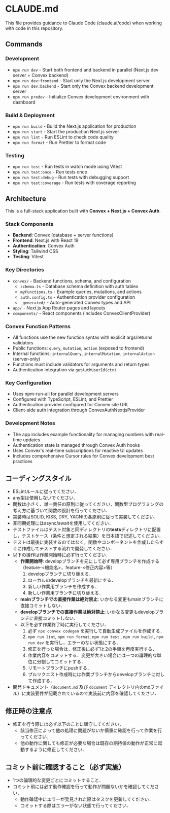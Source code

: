 # CLAUDE.md

This file provides guidance to Claude Code (claude.ai/code) when working with code in this repository.

## Commands

### Development

- `npm run dev` - Start both frontend and backend in parallel (Next.js dev server + Convex backend)
- `npm run dev:frontend` - Start only the Next.js development server
- `npm run dev:backend` - Start only the Convex backend development server
- `npm run predev` - Initialize Convex development environment with dashboard

### Build & Deployment

- `npm run build` - Build the Next.js application for production
- `npm run start` - Start the production Next.js server
- `npm run lint` - Run ESLint to check code quality
- `npm run format` - Run Prettier to format code

### Testing

- `npm run test` - Run tests in watch mode using Vitest
- `npm run test:once` - Run tests once
- `npm run test:debug` - Run tests with debugging support
- `npm run test:coverage` - Run tests with coverage reporting

## Architecture

This is a full-stack application built with **Convex + Next.js + Convex Auth**.

### Stack Components

- **Backend**: Convex (database + server functions)
- **Frontend**: Next.js with React 19
- **Authentication**: Convex Auth
- **Styling**: Tailwind CSS
- **Testing**: Vitest

### Key Directories

- `convex/` - Backend functions, schema, and configuration
  - `schema.ts` - Database schema definition with auth tables
  - `myFunctions.ts` - Example queries, mutations, and actions
  - `auth.config.ts` - Authentication provider configuration
  - `_generated/` - Auto-generated Convex types and API
- `app/` - Next.js App Router pages and layouts
- `components/` - React components (includes ConvexClientProvider)

### Convex Function Patterns

- All functions use the new function syntax with explicit args/returns validators
- Public functions: `query`, `mutation`, `action` (exposed to frontend)
- Internal functions: `internalQuery`, `internalMutation`, `internalAction` (server-only)
- Functions must include validators for arguments and return types
- Authentication integration via `getAuthUserId(ctx)`

### Key Configuration

- Uses npm-run-all for parallel development servers
- Configured with TypeScript, ESLint, and Prettier
- Authentication provider configured for Convex site URL
- Client-side auth integration through ConvexAuthNextjsProvider

### Development Notes

- The app includes example functionality for managing numbers with real-time updates
- Authentication state is managed through Convex Auth hooks
- Uses Convex's real-time subscriptions for reactive UI updates
- Includes comprehensive Cursor rules for Convex development best practices

## コーディングスタイル

- ESLintルールに従ってください．
- any型は使用しないでください．
- 関数は小さく、単一責任の原則に従ってください．関数型プログラミングの考え方に基づいて関数の設計を行ってください．
- 実装時はSOLID, KISS, DRY, YAGNIの各原則に従って実装してください．
- 非同期処理にはasync/awaitを使用してください．
- テストファイルはテスト対象と同ディレクトリの**tests**ディレクトリに配置し，テストケース（条件と想定される結果）を日本語で記述してください．
- テストは最後に実装するのではなく，関数やコンポーネントを作成したらすぐに作成してテストする流れで開発してください．
- 以下の操作は作業開始時に必ず行ってください．
  - **作業開始時**: developブランチを元にして必ず専用ブランチを作成する（feature-<機能名>，feature-<修正内容>等）
    1. developブランチに切り替える．
    2. ローカルのdevelopブランチを最新にする．
    3. 新しい作業用ブランチを作成する．
    4. 新しい作業用ブランチに切り替える．
  - **mainブランチでの直接作業は絶対禁止**: いかなる変更もmainブランチに直接コミットしない．
  - **developブランチでの直接作業は絶対禁止**: いかなる変更もdevelopブランチに直接コミットしない．
  - 以下を必ず作業終了時に実行してください．
    1. 必ず `npx convex codegen` を実行して自動生成ファイルを作成する．
    2. `npm run lint`, `npm run format`, `npm run test` , `npm run build` , `npm run dev` を実行し，エラーのない状態にする．
    3. 修正を行った場合は，修正後に必ず1と2の手順を再度実行する．
    4. 作業内容をコミットする．変更が大きい場合には一つの論理的な単位に分割してコミットする．
    5. リモートブランチにpushする．
    6. プルリクエスト作成時には作業ブランチからdevelopブランチに対して作成する．
- 開発ドキュメント（`document.md` 及び `document` ディレクトリ内のmdファイル）に実装要件が記載されているので実装前に内容を確認してください．

## 修正時の注意点

- 修正を行う際には必ず以下のことに順守してください．
  - 該当修正によって他の処理に問題がないか慎重に確認を行って作業を行ってください．
  - 他の動作に関しても修正が必要な場合は既存の期待値の動作が正常に起動するように修正してください．

## コミット前に確認すること（必ず実施）

- 1つの論理的な変更ごとにコミットすること．
- コミット前には必ず動作確認を行って動作が問題ないかを確認してください．
  - 動作確認中にエラーが発見された際はタスクを更新してください．
  - コミットする際はエラーがない状態で行ってください．
